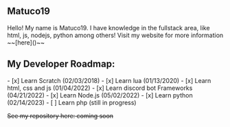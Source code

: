 <h2> Matuco19 </h2>
Hello! My name is Matuco19. I have knowledge in the fullstack area, like html, js, nodejs, python among others! 
Visit my website for more information ~~[here]()~~
<h2>My Developer Roadmap:</h2>
- [x] Learn Scratch (02/03/2018)
- [x] Learn lua (01/13/2020)
- [x] Learn html, css and js (01/04/2022)
- [x] Learn discord bot Frameworks (04/21/2022)
- [x] Learn Node.js (05/02/2022)
- [x] Learn python (02/14/2023)
- [ ] Learn php (still in progress)

~~See my repository here: coming soon~~

